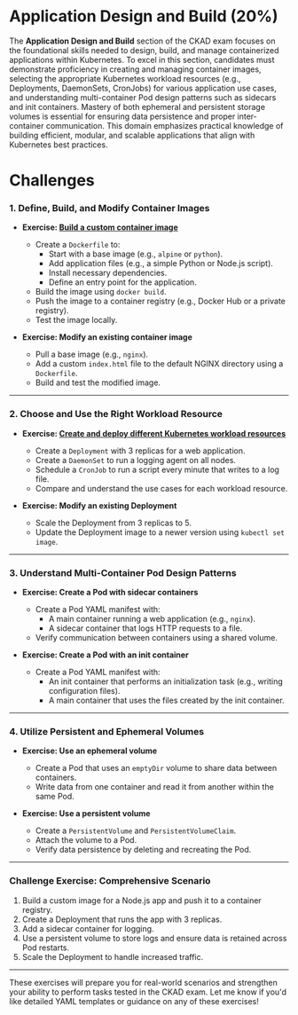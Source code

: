 # Application Design and Build (20%)

The **Application Design and Build** section of the CKAD exam focuses on the foundational skills needed to design, build, and manage containerized applications within Kubernetes. To excel in this section, candidates must demonstrate proficiency in creating and managing container images, selecting the appropriate Kubernetes workload resources (e.g., Deployments, DaemonSets, CronJobs) for various application use cases, and understanding multi-container Pod design patterns such as sidecars and init containers. Mastery of both ephemeral and persistent storage volumes is essential for ensuring data persistence and proper inter-container communication. This domain emphasizes practical knowledge of building efficient, modular, and scalable applications that align with Kubernetes best practices.

# Challenges

### **1. Define, Build, and Modify Container Images**
- **Exercise: [Build a custom container image](https://github.com/excircle/ckad-exam-prep/blob/main/01-application-design-and-build/challenges/define-build-and-modify-container-images/writeup.md)**
  - Create a `Dockerfile` to:
    - Start with a base image (e.g., `alpine` or `python`).
    - Add application files (e.g., a simple Python or Node.js script).
    - Install necessary dependencies.
    - Define an entry point for the application.
  - Build the image using `docker build`.
  - Push the image to a container registry (e.g., Docker Hub or a private registry).
  - Test the image locally.

- **Exercise: Modify an existing container image**
  - Pull a base image (e.g., `nginx`).
  - Add a custom `index.html` file to the default NGINX directory using a `Dockerfile`.
  - Build and test the modified image.

---

### **2. Choose and Use the Right Workload Resource**
- **Exercise: [Create and deploy different Kubernetes workload resources](https://github.com/excircle/ckad-exam-prep/blob/main/01-application-design-and-build/challenges/choose-and-use-the-right-workload/writeup.md)**
  - Create a `Deployment` with 3 replicas for a web application.
  - Create a `DaemonSet` to run a logging agent on all nodes.
  - Schedule a `CronJob` to run a script every minute that writes to a log file.
  - Compare and understand the use cases for each workload resource.

- **Exercise: Modify an existing Deployment**
  - Scale the Deployment from 3 replicas to 5.
  - Update the Deployment image to a newer version using `kubectl set image`.

---

### **3. Understand Multi-Container Pod Design Patterns**
- **Exercise: Create a Pod with sidecar containers**
  - Create a Pod YAML manifest with:
    - A main container running a web application (e.g., `nginx`).
    - A sidecar container that logs HTTP requests to a file.
  - Verify communication between containers using a shared volume.

- **Exercise: Create a Pod with an init container**
  - Create a Pod YAML manifest with:
    - An init container that performs an initialization task (e.g., writing configuration files).
    - A main container that uses the files created by the init container.

---

### **4. Utilize Persistent and Ephemeral Volumes**
- **Exercise: Use an ephemeral volume**
  - Create a Pod that uses an `emptyDir` volume to share data between containers.
  - Write data from one container and read it from another within the same Pod.

- **Exercise: Use a persistent volume**
  - Create a `PersistentVolume` and `PersistentVolumeClaim`.
  - Attach the volume to a Pod.
  - Verify data persistence by deleting and recreating the Pod.

---

### **Challenge Exercise: Comprehensive Scenario**
1. Build a custom image for a Node.js app and push it to a container registry.
2. Create a Deployment that runs the app with 3 replicas.
3. Add a sidecar container for logging.
4. Use a persistent volume to store logs and ensure data is retained across Pod restarts.
5. Scale the Deployment to handle increased traffic.

---

These exercises will prepare you for real-world scenarios and strengthen your ability to perform tasks tested in the CKAD exam. Let me know if you'd like detailed YAML templates or guidance on any of these exercises!